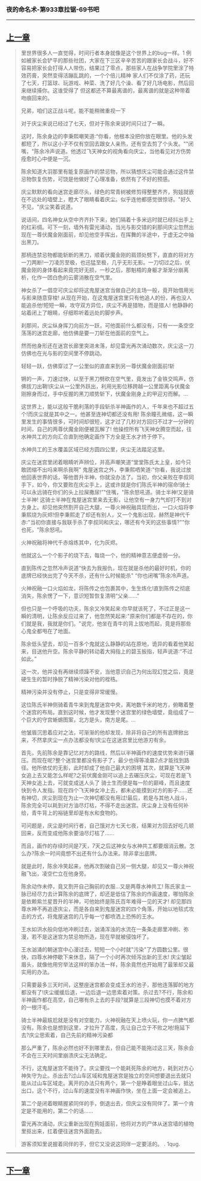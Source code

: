 ### 夜的命名术-第933章拉锯-69书吧

--------
[上一章](./f4a5da52d55f2155083eb1f118b90016.md)
--------


>
>
>
>里世界很多人一直觉得，时间行者本身就像是这个世界上的bug一样。1
>例如被家长会铲平的那些社团，大家在下三区辛辛苦苦的跟家长会战斗，好不容易把家长会打得人人带伤，结果过了零点，那些家人在战争学院里涂了特效药膏，突然变得活蹦乱跳的，一个个倍儿精神
>家人们不仅涂了药，还玩了七天，打篮球、玩游戏、种菜、洗了好几个澡、看了好几场电影，然后回来继续揍你。这谁受得了
>但这都还不算最离谱的，最离谱的就是这种带着吻痕回来的。
>
>兄弟，咱们这正战斗呢，能不能稍微重视一下
>
>对于庆尘来说已经过了七天，但对于陈余来说时间只过了一瞬。
>
>这时，陈余身边的李秉熙嘲笑道∶“你看，他根本没把你放在眼里。他的头发都短了，所以这小子不仅有空回去跟女人亲热，还有空去剪了个头发。""闭嘴，"陈余冷声说道。他透过飞天神女的视角看向庆尘，当他看见对方伤势痊愈时心中便是一沉。
>
>陈余知道大羽那里有能复原画作的禁忌物，所以猜想庆尘可能会通过这件禁忌物恢复伤势，可饶是他做好了心理准备，依然有了不好的预感。
>
>庆尘默默的看向迷宫走廊尽头，绿色的常青树被修剪得整整齐齐，狗娃就嵌在不远处的墙壁上，瞪大了眼睛看着庆尘。似乎连他都感觉很惊讶。"好久不见，"庆尘笑着说道。
>
>说话间，四名神女从空中齐齐扑下来，她们隔着十多米远时就已经抖出手上的红彩绸。可下一刻，墙外有雷光涌动，当光与影交错的刹那间庆尘忽然出现在一尊伏魔金刚面前，却见他空手挥出，在挥舞的半途中，于虚无之中抽出黑刀。
>
>那柄连禁忌物都能斩断的黑刀，顺着伏魔金刚的肩颈处劈下，直直的将对方一刀两断!一刀凌厉至极，也迅猛至极，几乎无形无影。一刀切过之后，伏魔金刚的身体看起来竟完好无损，一秒之后，那魁梧的身躯才渐渐分崩离析，化作一团白色的云雾消散在空气里。
>
>神女杀了一倡空可庆尘却将这鬼屋迷宫当做自己的主场一般，竟开始借用光与影来随意穿梭!
>从现在开始，在这鬼屋迷宫里只有他追人的份，再也没人能追杀他!短短一瞬，攻守双方异位，庆尘不再是猎物，而是猎人!
>他静静的站着闭上了眼睛，仔细聆听着远处的脚步声。
>
>刹那间，庆尘纵身挥刀向前方一跃，可他面前什么都没有，只有一一条空空荡荡的迷宫走廊，他仿佛是要一刀斩在他面前的空气上。
>
>然而他身形还在迷宫长廊里突进未落，却见雷光再次涌动数次，庆尘这一刀仿佛也在光与影的空间里不停跳动。
>
>轻轻一跃，仿佛穿过了一公里似的直直来到另一尊伏魔金刚面前!斩
>
>锵的一声，刀速过快，以至于黑刀劈砍在空气里，竟发出了金铁交鸣声，仿佛拔刀出鞘!庆尘从一公里外跃出，利用光影位移跨越一公里距离与伏魔金刚擦身而过，手中反握的黑刀顺势斩下，伏魔金刚身上的甲迎刃而解。…
>
>这世界上，能以这般干脆利落的手段斩杀半神画作的人，千年来也不超过五个!而庆尘就是其中之一。他甚至连神切都还没有用!
>陈余瞳孔微缩，这一瞬里发生的事情很多，可时间却很短，这才过了几秒对方回归不过才一分钟的时间，自己的两尊伏魔金刚便被瓦解了!
>他操控所有飞天神女腾空而起，往水神共工的方向汇合直到他确定画作下方全是王水才终于停下。
>
>水神共工的王水覆盖区域已经方圆四公里，庆尘无法踏足这里。
>
>庆尘在迷宫里闭着眼睛听声辨位，并高声嘲笑道“堂堂陈氏太上皇，如今只敢团缩不出吗来啊杀我啊"
>鬼屋迷宫之外，李秉熙哂笑道∶"你看，我说过放他回表世界的话，等他晋升半神，你就没办法了。当初，你父亲败在李叔同手下，如今，你又要败在庆尘手上，这或许就是你们陈氏半神的宿命!骑士可以永远骑在你们的头上拉屎撒尿!”"住嘴，"陈余怒吼道。骑士半神!又是骑士半神!
>这骑士半神在鬼屋迷宫里来去无影，让他空有一身力气却打不到对方身上。却见他突然割开自己大腿，一尊火神祝融具现而出，一口火焰将李秉熙烧为灰烬!但李秉熙走了却还有别人，又一个鬼影出现，赫然是神代千赤∶"当初你直接与我联手杀了李叔同和庆尘，哪还有今天的这些事情?""你也死，"陈余怒吼。
>
>火神祝融将神代千赤熔炼其中，化为灰烬。
>
>他就这么一个个影子的烧下去，每烧一个，他的精神意志便虚弱一分。
>
>直到陈传之忽然冷声说道“快去为我报仇，现在就是杀他的最好时机，你的底牌已经快出完了今天不杀，还有什么时候能杀"
>“你也闭嘴”陈余冷声道。
>
>火神祝融一口火焰如龙，将陈传之也包裹其中，生生炼化!直到陈传之彻底消失，陈余愣了一下，意识短暂恢复清明“父亲……”
>
>但也只是一个呼吸的功夫，陈余又冷笑起来∶你早就该死了，不过正是这一瞬的清明，让陈余反应过来了，他忽然笑起来∶"原来你们都是不存在的，你们就是我，我就是你们。"说完，他坐在青牛的背上拔地而起，竟是将那些心鬼全都甩在了地面。
>
>陈余低头望去，却见一百多个鬼就这么静静的站在原地，诡异的看着他笑起来，目送他升空。陈余平静的转动着大拇指上的碧玉扳指，轻声说道∶“不过如此。”
>
>这一次，他并没有再继续烦躁不安，当他意识自己为何出现幻觉之后，竟是硬生生的暂时挣脱了精神污染对他的桎梏。
>
>精神污染并没有停止，只是变得非常缓慢。
>
>这位陈氏半神侧骑着青牛来到鬼屋迷宫中央，离地数千米的地方，俯瞰着整个迷宫的布局。直到这时候，他才发现整个迷宫里的绿色墙壁，竟组成了一个巨大的守宫蜥蜴图案，北方是头，南方是尾。…
>
>他皱眉沉思着应对之法，可渐渐的他却发现，除非将自己的所有底牌掀出来，不然拿庆尘一点办法都没有!庆尘在这迷宫里比他游刃有余。
>
>首先，先前陈余是靠记忆对方的路线，然后以半神画作的速度优势来进行碾压。而现在呢?整个迷宫里都没有影子了，最少也得等凌晨2点才能找到路径。他所依仗的无影，此时却成了他自己最大的困境
>其次，就算是飞天神女追上去又能怎么样呢?之前伏魔金刚可以追上去碾压庆尘，可现在若是飞天神女追上去，可就变成送人头了
>骑士生而便是每一阶的巅峰，而且速度快到令人发指。现在四个飞天神女冲上去，都未必能摸到对方的影子……还有神切，庆尘到现在为止一次神切都没有用过!最后，若是与其他人战斗，陈余完全可以耗到对方油尽灯枯，不得不走出迷宫。庆尘身上没有任何补给，青牛背上的裕链里却是有水和食物的。
>
>可问题是，庆尘是时间行者，自己饿对方七天七夜，结果对方回去好吃几顿回来，反而变成他陈余要油尽灯枯了……
>
>而且，画作的存续时间是7天，7天之后这神女与水神共工都要烟消云散。怎么办?陈余一时间竟想不出还有什么办法来。除非拿出底牌。
>
>就是此时，陈余冷笑起来，他再次割破自己另一侧大腿，却见又一尊火神祝融飞出，凌空伫立在他身旁。
>
>陈余动作未停，竟又割开自己胸前的衣服…又是两尊水神共工!
>陈氏家主一脉已经尽力去计算陈余的底牌了，却还是低估了陈余的作画速度，哪怕陈余是依赖紫兰星晋升的半神，可他始终是陈氏百年难得一见的天才!
>却见那四尊水神不再追逐庆尘，而是各自来到鬼屋迷宫的四个角落，开始以地毯式攻击的方式，将鬼屋迷宫的几乎每一寸都喷洒上恐怖的王水。
>
>王水如洪水般向低地冲刷过去，汹涌浑浊的水流在一条条走廊里冲刷、弥漫，若不是这迷宫为禁忌物所造，现在早就被侵蚀坏了。
>
>王水汹涌的朝迷宫中心漫过去，短短一个小时就"污染"了方圆数公里。很快，四尊水神停歇下来休息，隔了一个小时再次倾泻出新的王水!
>庆尘皱起眉头，就像他用穷举法这样的笨办法一样，陈余竟然也开始用了最笨却又最实用的办法。
>
>只需要最多三天时间，这整座迷宫都会变成王水的池子，那他连落脚的地方都没有了!庆尘缓缓后退，一边后退一边思索着对策。杀过去?不行，陈余和半神画作都在高空，自己哪有杀上去的手段?就算是三段神切也摸不着对方的一根汗毛。
>
>骑士半神最尴尬就是没有对空能力，火神祝融在天上喷火玩，你一点脾气都没有。陈余也是想到这里，才拉升了高度，先让自己立于不败之地!拖延下去?庆尘思索着，自己先前的精神污染都
>
>那么严重了，陈余必然也好不到哪里去，但自己能不能拖过这三天，陈余会不会在三天时间里崩溃庆尘无法确定。
>
>不行，这鬼屋迷宫不能待了。庆尘要找一个能耗死陈余的地方，耗到对方心神失守为止。杀出去?过山车区域和鬼屋迷宫是独立的空间想要退出去就只能从过山车区域走。离开的办法只有两个，第一个是睁着眼坐过山车，抵达出口，这个不行，过山车的速度没有半神画作快，坐在上面一定会被追上。
>
>第二个是闭着眼睛握紧同伴的手，倒退出去，但庆尘没有同伴了。第一个肯定是不能用的，第二个的话……
>
>雷光再次涌动，庆尘重新出现在狗娃面前，他将对方的尸体从迷宫墙的植物里抠出来，扛着便往迷宫外面跑去。
>
>游客须知里说握着同伴的手，但它又没说这同伴一定要活的。
>.
>1qug.
>
>
>

--------
[下一章](./e2a471110f5f22fa13af8ecec4f6f0ca.md)
--------
